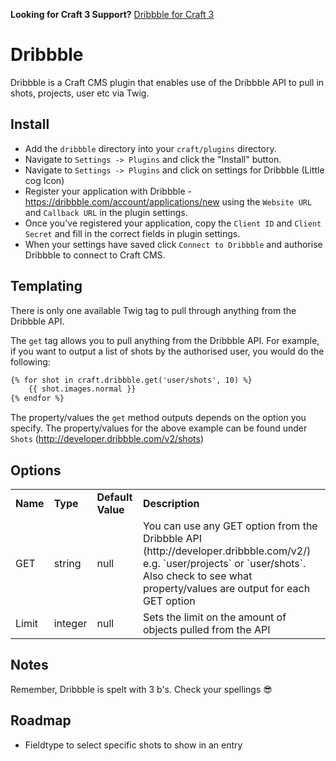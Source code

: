 **Looking for Craft 3 Support?** [Dribbble for Craft 3](https://github.com/bymayo/dribbble/)

# Dribbble

Dribbble is a Craft CMS plugin that enables use of the Dribbble API to pull in shots, projects, user etc via Twig.

## Install

- Add the `dribbble` directory into your `craft/plugins` directory.
- Navigate to `Settings -> Plugins` and click the "Install" button.
- Navigate to `Settings -> Plugins` and click on settings for Dribbble (Little cog Icon)
- Register your application with Dribbble - https://dribbble.com/account/applications/new using the `Website URL` and `Callback URL` in the plugin settings.
- Once you've registered your application, copy the `Client ID` and `Client Secret` and fill in the correct fields in plugin settings.
- When your settings have saved click `Connect to Dribbble` and authorise Dribbble to connect to Craft CMS.
 
## Templating

There is only one available Twig tag to pull through anything from the Dribbble API.

The `get` tag allows you to pull anything from the Dribbble API. For example, if you want to output a list of shots by the authorised user, you would do the following:

```HTML
{% for shot in craft.dribbble.get('user/shots', 10) %}
	{{ shot.images.normal }}
{% endfor %}
```

The property/values the `get` method outputs depends on the option you specify. The property/values for the above example can be found under `Shots` (http://developer.dribbble.com/v2/shots)

## Options 

<table>
	<tr>
		<td><strong>Name</strong></td>
		<td><strong>Type</strong></td>
		<td><strong>Default Value</strong></td>
		<td><strong>Description</strong></td>
	</tr>
	<tr>
		<td>GET</td>
		<td>string</td>
		<td>null</td>
		<td>You can use any GET option from the Dribbble API (http://developer.dribbble.com/v2/) e.g. `user/projects` or `user/shots`. Also check to see what property/values are output for each GET option</td>
	</tr>
	<tr>
		<td>Limit</td>
		<td>integer</td>
		<td>null</td>
		<td>Sets the limit on the amount of objects pulled from the API</td>
	</tr>
</table>

## Notes

Remember, Dribbble is spelt with 3 b's. Check your spellings 😎

## Roadmap

- Fieldtype to select specific shots to show in an entry